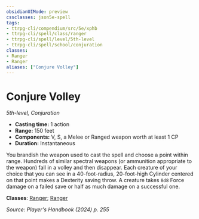 ```yaml
---
obsidianUIMode: preview
cssclasses: json5e-spell
tags:
- ttrpg-cli/compendium/src/5e/xphb
- ttrpg-cli/spell/class/ranger
- ttrpg-cli/spell/level/5th-level
- ttrpg-cli/spell/school/conjuration
classes:
- Ranger
- Ranger
aliases: ["Conjure Volley"]
---
```

# Conjure Volley
*5th-level, Conjuration*  


- **Casting time:** 1 action
- **Range:** 150 feet
- **Components:** V, S, a Melee or Ranged weapon worth at least 1 CP
- **Duration:** Instantaneous

You brandish the weapon used to cast the spell and choose a point within range. Hundreds of similar spectral weapons (or ammunition appropriate to the weapon) fall in a volley and then disappear. Each creature of your choice that you can see in a 40-foot-radius, 20-foot-high Cylinder centered on that point makes a Dexterity saving throw. A creature takes `8d8` Force damage on a failed save or half as much damage on a successful one.

**Classes**: [Ranger](list-spells-classes-ranger); [Ranger](list-spells-classes-ranger)

*Source: Player's Handbook (2024) p. 255*